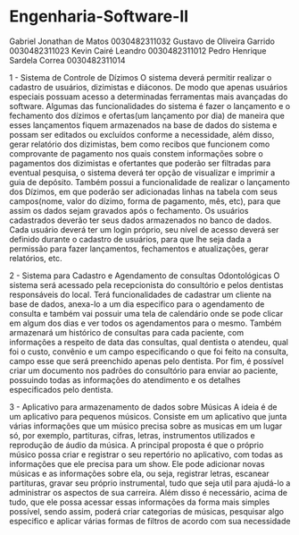 # Engenharia-Software-II

Gabriel Jonathan de Matos         0030482311032
Gustavo de Oliveira Garrido       0030482311023
Kevin Cairé Leandro               0030482311012
Pedro Henrique Sardela Correa     0030482311014

1 - Sistema de Controle de Dízimos
O sistema deverá permitir realizar o cadastro de usuários, dizimistas e diáconos. De modo que apenas usuários especiais possuam acesso a determinadas ferramentas mais avançadas do software.
Algumas das funcionalidades do sistema é fazer o lançamento e o fechamento dos dízimos e ofertas(um lançamento por dia) de maneira que esses lançamentos fiquem armazenados na base de dados do sistema e possam ser editados ou excluídos conforme a necessidade, além disso, gerar relatório dos dizimistas, bem como recibos que funcionem como comprovante de pagamento nos quais constem informações sobre o pagamentos dos dizimistas e ofertantes que poderão ser filtradas para eventual pesquisa, o sistema deverá ter opção de visualizar e imprimir a guia de depósito.
Também possui a funcionalidade de realizar o lançamento dos Dízimos, em que poderão ser adicionadas linhas na tabela com seus campos(nome, valor do dízimo, forma de pagamento, mês, etc), para que assim os dados sejam gravados após o fechamento. Os usuários cadastrados deverão ter seus dados armazenados no banco de dados. Cada usuário deverá ter um login próprio, seu nível de acesso deverá ser definido durante o cadastro de usuários, para que lhe seja dada a permissão para fazer lançamentos, fechamentos e atualizações, gerar relatórios, etc.

2 - Sistema para Cadastro e Agendamento de consultas Odontológicas 
O sistema será acessado pela recepcionista do consultório e pelos dentistas responsáveis do local. Terá funcionalidades de cadastrar um cliente na base de dados, anexa-lo a um dia especifico para o agendamento de consulta e também vai possuir uma tela de calendário onde se pode clicar em algum dos dias e ver todos os agendamentos para o mesmo. Também armazenará um histórico de consultas para cada paciente, com informações a respeito de data das consultas, qual dentista o atendeu, qual foi o custo, convênio e um campo especificando o que foi feito na consulta, campo esse que será preenchido apenas pelo dentista. Por fim, é possível criar um documento nos padrões do consultório para enviar ao paciente, possuindo todas as informações do atendimento e os detalhes especificados pelo dentista.

3 - Aplicativo para armazenamento de dados sobre Músicas
A ideia é de um aplicativo para pequenos músicos. Consiste em um aplicativo que junta várias informações que um músico precisa sobre as musicas em um lugar só, por exemplo, partituras, cifras, letras, instrumentos utilizados e reprodução de áudio da música. A principal proposta é que o próprio músico possa criar e registrar o seu repertório no aplicativo, com todas as informações que ele precisa para um show. Ele pode adicionar novas músicas e as informações sobre ela, ou seja, registrar letras, escanear partituras, gravar seu próprio instrumental, tudo que seja util para ajudá-lo a administrar os aspectos de sua carreira. Além disso é necessário, acima de tudo, que ele possa acessar essas informações da forma mais simples possível, sendo assim, poderá criar categorias de músicas, pesquisar algo especifico e aplicar várias formas de filtros de acordo com sua necessidade
